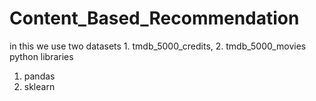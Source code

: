 # Content_Based_Recommendation
in this we use two datasets 1. tmdb_5000_credits, 2. tmdb_5000_movies
python libraries
1. pandas
2. sklearn
